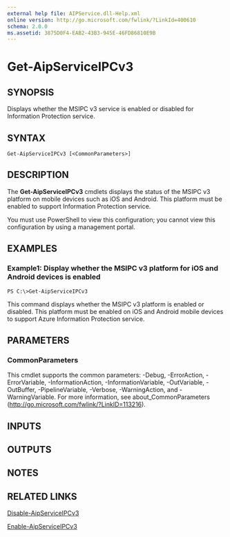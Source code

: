 ```yaml
---
external help file: AIPService.dll-Help.xml
online version: http://go.microsoft.com/fwlink/?LinkId=400610
schema: 2.0.0
ms.assetid: 3875D0F4-EAB2-43B3-945E-46FD86810E9B
---
```


# Get-AipServiceIPCv3

## SYNOPSIS
Displays whether the MSIPC v3 service is enabled or disabled for Information Protection service.

## SYNTAX

```
Get-AipServiceIPCv3 [<CommonParameters>]
```

## DESCRIPTION
The **Get-AipServiceIPCv3** cmdlets displays the status of the MSIPC v3 platform on mobile devices such as iOS and Android. This platform must be enabled to support Information Protection service.

You must use PowerShell to view this configuration; you cannot view this configuration by using a management portal.

## EXAMPLES

### Example1: Display whether the MSIPC v3 platform for iOS and Android devices is enabled
```
PS C:\>Get-AipServiceIPCv3
```

This command displays whether the MSIPC v3 platform is enabled or disabled. This platform must be enabled on iOS and Android mobile devices to support Azure Information Protection service.

## PARAMETERS

### CommonParameters
This cmdlet supports the common parameters: -Debug, -ErrorAction, -ErrorVariable, -InformationAction, -InformationVariable, -OutVariable, -OutBuffer, -PipelineVariable, -Verbose, -WarningAction, and -WarningVariable. For more information, see about_CommonParameters (http://go.microsoft.com/fwlink/?LinkID=113216).

## INPUTS

## OUTPUTS

## NOTES

## RELATED LINKS

[Disable-AipServiceIPCv3](./Disable-AipServiceIPCv3.md)

[Enable-AipServiceIPCv3](./Enable-AipServiceIPCv3.md)
